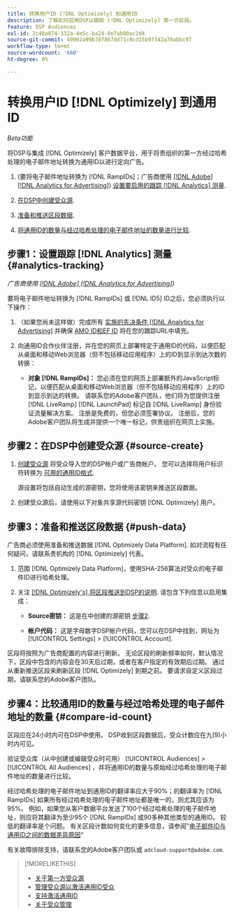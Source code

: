 ```yaml
---
title: 转换用户ID [!DNL Optimizely] 到通用ID
description: 了解如何启用DSP以摄取 [!DNL Optimizely] 第一方区段。
feature: DSP Audiences
exl-id: 2c48a874-132a-4e5c-ba24-0e7ab80ac2d4
source-git-commit: 49902a99b78f867dd71c0cd15b97342a70abbc97
workflow-type: tm+mt
source-wordcount: '660'
ht-degree: 0%

---
```


# 转换用户ID [!DNL Optimizely] 到通用ID

*Beta功能*

将DSP与集成 [!DNL Optimizely] 客户数据平台，用于将贵组织的第一方经过哈希处理的电子邮件地址转换为通用ID以进行定向广告。

1. (要将电子邮件地址转换为 [!DNL RampIDs]<!-- or [!DNL ID5] IDs -->；广告商使用 [[!DNL Adobe] [!DNL Analytics for Advertising]](/help/integrations/analytics/overview.md)) [设置要启用的跟踪 [!DNL Analytics] 测量](#analytics-tracking).

1. [在DSP中创建受众源](#source-create).

1. [准备和推送区段数据](#push-data).

1. [将通用ID的数量与经过哈希处理的电子邮件地址的数量进行比较](#compare-id-count).

## 步骤1：设置跟踪 [!DNL Analytics] 测量 {#analytics-tracking}

*广告商使用 [[!DNL Adobe] [!DNL Analytics for Advertising]](/help/integrations/analytics/overview.md))*

要将电子邮件地址转换为 [!DNL RampIDs] 或 [!DNL ID5] ID之后，您必须执行以下操作：

1. （如果您尚未这样做）完成所有 [实施的先决条件 [!DNL Analytics for Advertising]](/help/integrations/analytics/prerequisites.md) 并确保 [AMO ID和EF ID](/help/integrations/analytics/ids.md) 将在您的跟踪URL中填充。

1. 向通用ID合作伙伴注册，并在您的网页上部署特定于通用ID的代码，以便匹配从桌面和移动Web浏览器（但不包括移动应用程序）上的ID到显示到达次数的转换：

   * **对象 [!DNL RampIDs]：** 您必须在您的网页上部署额外的JavaScript标记，以便匹配从桌面和移动Web浏览器（但不包括移动应用程序）上的ID到显示到达的转换。 请联系您的Adobe客户团队，他们将为您提供注册 [!DNL LiveRamp] [!DNL LaunchPad] 标记自 [!DNL LiveRamp] 身份验证流量解决方案。 注册是免费的，但您必须签署协议。 注册后，您的Adobe客户团队将生成并提供一个唯一标记，供贵组织在网页上实施。

## 步骤2：在DSP中创建受众源 {#source-create}

1. [创建受众源](source-manage.md) 将受众导入您的DSP帐户或广告商帐户。 您可以选择将用户标识符转换为 [可用的通用ID格式](source-about.md).

   源设置将包括自动生成的源密钥，您将使用该密钥来推送区段数据。

1. 创建受众源后，请使用以下对象共享源代码密钥 [!DNL Optimizely] 用户。

## 步骤3：准备和推送区段数据 {#push-data}

广告商必须使用准备和推送数据 [!DNL Optimizely Data Platform]. 如对流程有任何疑问，请联系贵机构的 [!DNL Optimizely] 代表。

1. 范围 [!DNL Optimizely Data Platform]，使用SHA-256算法对受众的电子邮件ID进行哈希处理。

1. 关注 [[!DNL Optimizely's] 将区段推送到DSP的说明](https://support.optimizely.com/hc/en-us/articles/27974930963981-Integrate-Adobe-Ads). 请包含下列信息以启用集成：

   * **Source密钥：** 这是在中创建的源密钥 [步骤2](#source-create).

   * **帐户代码：** 这是字母数字DSP帐户代码，您可以在DSP中找到，网址为 [!UICONTROL Settings] > [!UICONTROL Account].

区段将按照为广告商配置的内容进行刷新。 无论区段的刷新频率如何，默认情况下，区段中包含的内容会在30天后过期，或者在客户指定的有效期后过期。 通过从重新推送区段来刷新区段 [!DNL Optimizely] 到期之前。 要请求自定义区段过期，请联系您的Adobe客户团队。

## 步骤4：比较通用ID的数量与经过哈希处理的电子邮件地址的数量 {#compare-id-count}

区段应在24小时内可在DSP中使用。 DSP收到区段数据后，受众计数应在九(9)小时内可见。

验证受众库（从中创建或编辑受众时可用） [!UICONTROL Audiences] > [!UICONTROL All Audiences] ，并将通用ID的数量与原始经过哈希处理的电子邮件地址的数量进行比较。

经过哈希处理的电子邮件地址到通用ID的翻译率应大于90%；的翻译率为 [!DNL RampIDs] 如果所有经过哈希处理的电子邮件地址都是唯一的，则尤其应该为95%。 例如，如果您从客户数据平台发送了100个经过哈希处理的电子邮件地址，则应将其翻译为至少95个 [!DNL RampIDs] 或90多种其他类型的通用ID。 较低的翻译率是个问题。 有关区段计数如何变化的更多信息，请参阅&quot;[电子邮件ID与通用ID之间的数据差异原因](#universal-ids-data-variances)“

有关故障排除支持，请联系您的Adobe客户团队或 `adcloud-support@adobe.com`.

>[!MORELIKETHIS]
>
>* [关于第一方受众源](/help/dsp/audiences/sources/source-about.md)
>* [管理受众源以激活通用ID受众](source-manage.md)
>* [支持激活通用ID](/help/dsp/audiences/universal-ids.md)
>* [关于受众管理](/help/dsp/audiences/audience-about.md)
